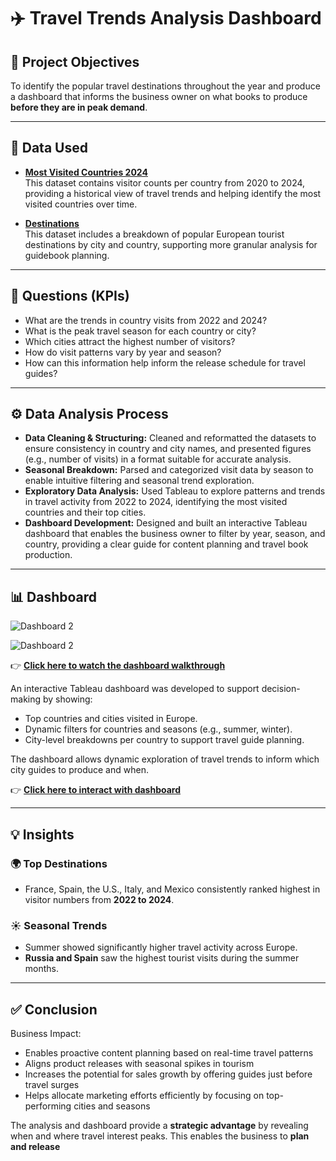 # ✈️ Travel Trends Analysis Dashboard

## 🎯 Project Objectives
To identify the popular travel destinations throughout the year and produce a dashboard that informs the business owner on what books to produce **before they are in peak demand**.

---

## 📂 Data Used

- **[Most Visited Countries 2024](https://docs.google.com/spreadsheets/d/1TxoJAMxUGXyDRznaPhSn2ojQVrwM__vyeUMEGf38Bvs/edit?usp=sharing)**  
  This dataset contains visitor counts per country from 2020 to 2024, providing a historical view of travel trends and helping identify the most visited countries over time.

- **[Destinations](https://docs.google.com/spreadsheets/d/18iYUQ6OC5b1jyALpI_gCIhPFs6DpM71GOxUUWBuL57w/edit?usp=sharing)**  
  This dataset includes a breakdown of popular European tourist destinations by city and country, supporting more granular analysis for guidebook planning.


---


## 📌 Questions (KPIs)
- What are the trends in country visits from 2022 and 2024?
- What is the peak travel season for each country or city?
- Which cities attract the highest number of visitors?
- How do visit patterns vary by year and season?
- How can this information help inform the release schedule for travel guides?

---

## ⚙️ Data Analysis Process

- **Data Cleaning & Structuring:** Cleaned and reformatted the datasets to ensure consistency in country and city names, and presented figures (e.g., number of visits) in a format suitable for accurate analysis.
- **Seasonal Breakdown:** Parsed and categorized visit data by season to enable intuitive filtering and seasonal trend exploration.
- **Exploratory Data Analysis:** Used Tableau to explore patterns and trends in travel activity from 2022 to 2024, identifying the most visited countries and their top cities.
- **Dashboard Development:** Designed and built an interactive Tableau dashboard that enables the business owner to filter by year, season, and country, providing a clear guide for content planning and travel book production.


---

## 📊 Dashboard

![Dashboard 2](https://github.com/user-attachments/assets/240b959d-9cb3-4504-ab33-92b09ed8aaec)

![Dashboard 2](https://github.com/user-attachments/assets/13fd5927-180b-40b1-89fc-228362334c69)

👉 **[Click here to watch the dashboard walkthrough](https://drive.google.com/file/d/1cGSeEW-58HDkrPArG_Azob-opCeWy2Kd/view?usp=sharing)**


An interactive Tableau dashboard was developed to support decision-making by showing:

- Top countries and cities visited in Europe.
- Dynamic filters for countries and seasons (e.g., summer, winter).
- City-level breakdowns per country to support travel guide planning.

The dashboard allows dynamic exploration of travel trends to inform which city guides to produce and when.


👉 **[Click here to interact with dashboard](https://public.tableau.com/views/Europesmostvisited/Dashboard2?:language=en-US&publish=yes&:sid=&:redirect=auth&:display_count=n&:origin=viz_share_link)**

---

## 💡 Insights

### 🌍 Top Destinations
- France, Spain, the U.S., Italy, and Mexico consistently ranked highest in visitor numbers from **2022 to 2024**.

### ☀️ Seasonal Trends
- Summer showed significantly higher travel activity across Europe.
- **Russia and Spain** saw the highest tourist visits during the summer months.

---

## ✅ Conclusion
Business Impact:
- Enables proactive content planning based on real-time travel patterns
- Aligns product releases with seasonal spikes in tourism
- Increases the potential for sales growth by offering guides just before travel surges
- Helps allocate marketing efforts efficiently by focusing on top-performing cities and seasons

The analysis and dashboard provide a **strategic advantage** by revealing when and where travel interest peaks. This enables the business to **plan and release**
